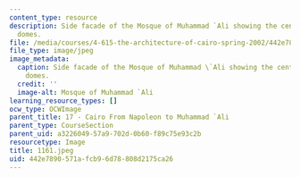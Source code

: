```yaml
---
content_type: resource
description: Side facade of the Mosque of Muhammad `Ali showing the central and side
  domes.
file: /media/courses/4-615-the-architecture-of-cairo-spring-2002/442e7890571afcb96d78808d2175ca26_1161.jpeg
file_type: image/jpeg
image_metadata:
  caption: Side facade of the Mosque of Muhammad \`Ali showing the central and side
    domes.
  credit: ''
  image-alt: Mosque of Muhammad `Ali
learning_resource_types: []
ocw_type: OCWImage
parent_title: 17 - Cairo From Napoleon to Muhammad `Ali
parent_type: CourseSection
parent_uid: a3226049-57a9-702d-0b60-f89c75e93c2b
resourcetype: Image
title: 1161.jpeg
uid: 442e7890-571a-fcb9-6d78-808d2175ca26
---
```

